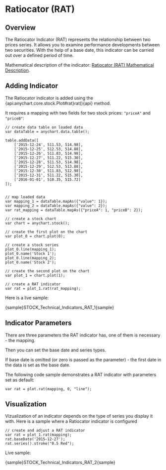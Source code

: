 # Ratiocator (RAT)
## Overview

The Ratiocator Indicator (RAT) represents the relationship between two prices series. It allows you to examine performance developments between two securities. With the help of a base date, this indicator can be carried out over a defined period of time.

Mathematical description of the indicator: [Ratiocator (RAT) Mathematical Description](Mathematical_Description#ratiocator).

## Adding Indicator

The Ratiocator indicator is added using the {api:anychart.core.stock.Plot#rat}rat(){api} method. 

It requires a mapping with two fields for two stock prices: `"priceA"` and `"priceB"`:

```
// create data table on loaded data
var dataTable = anychart.data.table();

table.addData([
    ['2015-12-24', 511.53, 514.98],
    ['2015-12-25', 512.53, 514.88],
    ['2015-12-26', 511.83, 514.98],
    ['2015-12-27', 511.22, 515.30],
    ['2015-12-28', 511.53, 514.98],
    ['2015-12-29', 512.53, 513.88],
    ['2015-12-30', 511.83, 512.98],
    ['2015-12-31', 511.22, 515.30],
    ['2016-01-01', 510.35, 515.72]
]);


// map loaded data
var mapping_1 = dataTable.mapAs({"value": 1});
var mapping_2 = dataTable.mapAs({"value": 2});
var rat_mapping = dataTable.mapAs({"priceA": 1, "priceB": 2});

// create a stock chart
var chart = anychart.stock();

// create the first plot on the chart
var plot_0 = chart.plot(0);

// create a stock series
plot_0.line(mapping_1);
plot_0.name('Stock 1');
plot_0.line(mapping_2);
plot_0.name('Stock 2');

// create the second plot on the chart
var plot_1 = chart.plot(1);

// create a RAT indicator
var rat = plot_1.rat(rat_mapping);
```

Here is a live sample:

{sample}STOCK\_Technical\_Indicators\_RAT\_1{sample}

## Indicator Parameters

There are three parameters the RAT indicator has, one of them is necessary - the mapping.

Then you can set the base date and series types.

If base date is omitted (or zero is passed as the parameter) - the first date in the data is set as the base date.

The following code sample demonstrates a RAT indicator with parameters set as default:

```
var rat = plot.rat(mapping, 0, "line");
```

## Visualization

Vizualization of an indicator depends on the type of series you display it with. Here is a sample where a Ratiocator indicator is configured

```
// create and adjust a RAT indicator
var rat = plot_1.rat(mapping);
rat.baseDate('2015-12-27');
rat.series().stroke("0.5 Red");
```

Live sample:

{sample}STOCK\_Technical\_Indicators\_RAT\_2{sample}
